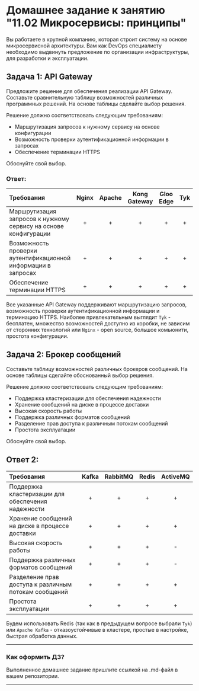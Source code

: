 
# Домашнее задание к занятию "11.02 Микросервисы: принципы"

Вы работаете в крупной компанию, которая строит систему на основе микросервисной архитектуры.
Вам как DevOps специалисту необходимо выдвинуть предложение по организации инфраструктуры, для разработки и эксплуатации.

## Задача 1: API Gateway 

Предложите решение для обеспечения реализации API Gateway. Составьте сравнительную таблицу возможностей различных программных решений. На основе таблицы сделайте выбор решения.

Решение должно соответствовать следующим требованиям:
- Маршрутизация запросов к нужному сервису на основе конфигурации
- Возможность проверки аутентификационной информации в запросах
- Обеспечение терминации HTTPS

Обоснуйте свой выбор.

### Ответ:

Требования|Nginx|Apache|Kong Gateway|Gloo Edge|Tyk
:---|:---:|:---:|:---:|:---:|:---:
Маршрутизация запросов к нужному сервису на основе конфигурации|+|+|+|+|+ 
Возможность проверки аутентификационной информации в запросах|+|+|+|+|+
Обеспечение терминации HTTPS|+|+|+|+|+

Все указанные API Gateway поддерживают маршрутизацию запросов, возможность проверки аутентификационной информации и терминацию HTTPS. Наиболее привлекательным выглядит `Tyk` - бесплатен, множество возможностей доступно из коробки, не зависим от сторонних технологий или `Nginx` - open source, большое комьюнити, простота конфигурации.

## Задача 2: Брокер сообщений

Составьте таблицу возможностей различных брокеров сообщений. На основе таблицы сделайте обоснованный выбор решения.

Решение должно соответствовать следующим требованиям:
- Поддержка кластеризации для обеспечения надежности
- Хранение сообщений на диске в процессе доставки
- Высокая скорость работы
- Поддержка различных форматов сообщений
- Разделение прав доступа к различным потокам сообщений
- Простота эксплуатации

Обоснуйте свой выбор.

## Ответ 2:
Требования | Kafka | RabbitMQ | Redis | ActiveMQ 
:---|:---:|:---:|:---:|:---:
Поддержка кластеризации для обеспечения надежности|+|+|+|+
Хранение сообщений на диске в процессе доставки|+|+|+|+
Высокая скорость работы|+|+|+|-
Поддержка различных форматов сообщений|+|+|+|-
Разделение прав доступа к различным потокам сообщений|+|+|+|+
Простота эксплуатации|+|+|+|+

Будем использовать Redis (так как в предыдущем вопросе выбрали `Tyk`) или `Apache Kafka` - отказоустойчивые в кластере, простые в настройке, быстрая обработка данных.

---

### Как оформить ДЗ?

Выполненное домашнее задание пришлите ссылкой на .md-файл в вашем репозитории.

---
